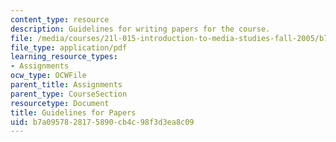 ```yaml
---
content_type: resource
description: Guidelines for writing papers for the course.
file: /media/courses/21l-015-introduction-to-media-studies-fall-2005/b7a0957828175890cb4c98f3d3ea8c09_guide_papers.pdf
file_type: application/pdf
learning_resource_types:
- Assignments
ocw_type: OCWFile
parent_title: Assignments
parent_type: CourseSection
resourcetype: Document
title: Guidelines for Papers
uid: b7a09578-2817-5890-cb4c-98f3d3ea8c09
---
```

